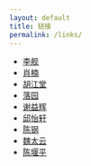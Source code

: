 ```yaml
---
layout: default
title: 链接
permalink: /links/
---
```

<div class="wrapper">
<ul>
<li><a href="http://www.lijian001.com/r/" target="_blank">李舰</a></li>
<li><a href="http://www.road2stat.com/" target="_blank">肖楠</a></li>
<li><a href="http://li-and-jiang.com/blog/">胡江堂</a></li>
<li><a href="http://www.loyhome.cn/" rel="acquaintance" target="_blank">落园</a></li>
<li><a href="http://www.yihui.name/" target="_blank">谢益辉</a></li>
<li><a href="http://yixuan.cos.name/" target="_blank">邱怡轩</a></li>
<li><a href="http://www.gossipcoder.com/" target="_blank">陈钢</a></li>
<li><a href="http://taiyun.cos.name/" target="_blank">魏太云</a></li>
<li><a href="http://yanping.me/" target="_blank">陈堰平</a></li>

</ul>
</div>